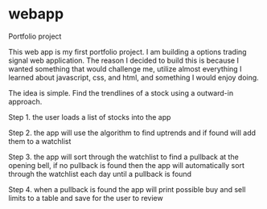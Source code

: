 # webapp
Portfolio project


This web app is my first portfolio project. I am building a options trading signal web application. The reason I decided to build this is because I wanted something that would challenge me, utilize almost everything I learned about javascript, css, and html, and something I would enjoy doing.



The idea is simple. Find the trendlines of a stock using a outward-in approach. 
 
Step 1. the user loads a list of stocks into the app

Step 2. the app will use the algorithm to find uptrends and if found will add them to a watchlist

Step 3. the app will sort through the watchlist to find a pullback at the opening bell, if no pullback is found then the app will automatically sort through the watchlist each day until a pullback is found

Step 4. when a pullback is found the app will print possible buy and sell limits to a table and save for the user to review 
